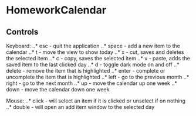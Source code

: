 # HomeworkCalendar

## Controls
Keyboard:
	..* esc    - quit the application
	..* space  - add a new item to the calendar
	..* t      - move the view to show today
	..* x      - cut, saves and deletes the selected item
	..* c      - copy, saves the selected item
	..* v      - paste, adds the saved item to the last clicked day
	..* d      - toggle dark mode on and off
	..* delete - remove the item that is highlighted
	..* enter  - complete or uncomplete the item that is highlighted
	..* left   - go to the previous month
	..* right  - go to the next month
	..* up     - move the calendar up one week
	..* down   - move the calendar down one week

Mouse:
	..* click  - will select an item if it is clicked or unselect if on nothing
	..* double - will open an add item window to the selected day
